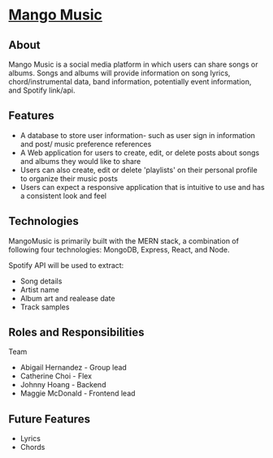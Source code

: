 # [Mango Music](https://mango-music-fsp.herokuapp.com/#/)

## About
Mango Music is a social media platform in which users can share songs or albums. Songs and albums will provide information on song lyrics, chord/instrumental data, band information, potentially event information, and Spotify link/api.

## Features
* A database to store user information- such as user sign in information and post/ music preference references
* A Web application for users to create, edit, or delete posts about songs and albums they would like to share
* Users can also create, edit or delete 'playlists' on their personal profile to organize their music posts
* Users can expect a responsive application that is intuitive to use and has a consistent look and feel

## Technologies
MangoMusic is primarily built with the MERN stack, a combination of following four technologies: MongoDB, Express, React, and Node.

Spotify API will be used to extract:
* Song details
* Artist name
* Album art and realease date
* Track samples

## Roles and Responsibilities
Team
* Abigail Hernandez - Group lead
* Catherine Choi - Flex
* Johnny Hoang - Backend
* Maggie McDonald - Frontend lead

## Future Features
* Lyrics
* Chords

